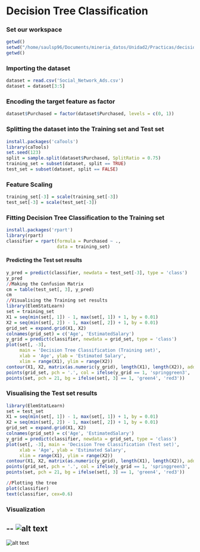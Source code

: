 # Decision Tree Classification

### Set our workspace

```R
getwd()
setwd("/home/saulsp96/Documents/mineria_datos/Unidad2/Practicas/decision_tree")
getwd()
```

### Importing the dataset

```R
dataset = read.csv('Social_Network_Ads.csv')
dataset = dataset[3:5]
```

### Encoding the target feature as factor

```R
dataset$Purchased = factor(dataset$Purchased, levels = c(0, 1))
```

### Splitting the dataset into the Training set and Test set

```R
install.packages('caTools')
library(caTools)
set.seed(123)
split = sample.split(dataset$Purchased, SplitRatio = 0.75)
training_set = subset(dataset, split == TRUE)
test_set = subset(dataset, split == FALSE)
```

### Feature Scaling

```R
training_set[-3] = scale(training_set[-3])
test_set[-3] = scale(test_set[-3])
```

### Fitting Decision Tree Classification to the Training set

```R
install.packages('rpart')
library(rpart)
classifier = rpart(formula = Purchased ~ .,
                   data = training_set)
```

#### Predicting the Test set results

```R
y_pred = predict(classifier, newdata = test_set[-3], type = 'class')
y_pred
//Making the Confusion Matrix
cm = table(test_set[, 3], y_pred)
cm
//Visualising the Training set results
library(ElemStatLearn)
set = training_set
X1 = seq(min(set[, 1]) - 1, max(set[, 1]) + 1, by = 0.01)
X2 = seq(min(set[, 2]) - 1, max(set[, 2]) + 1, by = 0.01)
grid_set = expand.grid(X1, X2)
colnames(grid_set) = c('Age', 'EstimatedSalary')
y_grid = predict(classifier, newdata = grid_set, type = 'class')
plot(set[, -3],
     main = 'Decision Tree Classification (Training set)',
     xlab = 'Age', ylab = 'Estimated Salary',
     xlim = range(X1), ylim = range(X2))
contour(X1, X2, matrix(as.numeric(y_grid), length(X1), length(X2)), add = TRUE)
points(grid_set, pch = '.', col = ifelse(y_grid == 1, 'springgreen3', 'tomato'))
points(set, pch = 21, bg = ifelse(set[, 3] == 1, 'green4', 'red3'))
```

### Visualising the Test set results

```R
library(ElemStatLearn)
set = test_set
X1 = seq(min(set[, 1]) - 1, max(set[, 1]) + 1, by = 0.01)
X2 = seq(min(set[, 2]) - 1, max(set[, 2]) + 1, by = 0.01)
grid_set = expand.grid(X1, X2)
colnames(grid_set) = c('Age', 'EstimatedSalary')
y_grid = predict(classifier, newdata = grid_set, type = 'class')
plot(set[, -3], main = 'Decision Tree Classification (Test set)',
     xlab = 'Age', ylab = 'Estimated Salary',
     xlim = range(X1), ylim = range(X2))
contour(X1, X2, matrix(as.numeric(y_grid), length(X1), length(X2)), add = TRUE)
points(grid_set, pch = '.', col = ifelse(y_grid == 1, 'springgreen3', 'tomato'))
points(set, pch = 21, bg = ifelse(set[, 3] == 1, 'green4', 'red3'))

//Plotting the tree
plot(classifier)
text(classifier, cex=0.6)
```

### Visualization 

--
![alt text](https://github.com/FerFuentes/mineria_datos/blob/Unidad2/Unidad2/Practicas/Decision_Tree/training.png)
--
![alt text](https://github.com/FerFuentes/mineria_datos/blob/Unidad2/Unidad2/Practicas/Decision_Tree/test.png)
